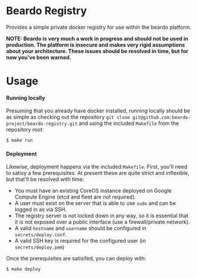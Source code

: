 Beardo Registry
===============


Provides a simple private docker registry for use within the beardo platform.

**NOTE: Beardo is very much a work in progress and should not be used in production. The platform is insecure and makes very rigid assumptions about your architecture. These issues should be resolved in time, but for now you've been warned.**


Usage
=====

#### Running locally

Presuming that you already have docker installed, running locally should be as simple as checking out the repository `git clone git@github.com:beardo-project/beardo-registry.git` and using the included `Makefile` from the repository root:

```bash
$ make run
```

#### Deployment

Likewise, deployment happens via the included `Makefile`. First, you'll need to satisy a few prerequisites. At present these are quite strict and inflexible, but that'll be resolved with time:

- You must have an existing CoreOS instance deployed on Google Compute Engine (etcd and fleet are not required).
- A user must exist on the server that is able to use `sudo` and can be logged in as via SSH.
- The registry server is not locked down in any way, so it is essential that it is not exposed over a public interface (use a firewall/private network).
- A valid `hostname` and `username` should be configured in ``secrets/deploy.conf``.
- A valid SSH key is required for the configured user (in ``secrets/deploy.pem``)

Once the prerequisites are satisifed, you can deploy with:

```bash
$ make deploy
```
